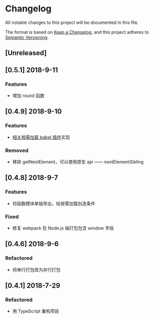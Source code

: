 # Changelog

All notable changes to this project will be documented in this file.

The format is based on [Keep a Changelog](https://keepachangelog.com/en/1.0.0/),
and this project adheres to [Semantic Versioning](https://semver.org/spec/v2.0.0.html).

## [Unreleased]

## [0.5.1] 2018-9-11

### Features

* 增加 round 函数

## [0.4.9] 2018-9-10

### Features

* [相关按需加载 babel 插件](https://github.com/demos-platform/babel-plugin-on-demand-loading)实现

### Removed

* 移除 getNextElement，可以使用原生 api —— nextElementSibling

## [0.4.8] 2018-9-7

### Features

* 将函数模块单独导出，给按需加载创造条件

### Fixed

* 修复 webpack 在 Node.js 端打包包含 window 字段

## [0.4.6] 2018-9-6

### Refactored

* 将串行打包改为并行打包

## [0.4.1] 2018-7-29

### Refactored

* 用 TypeScript 重构项目